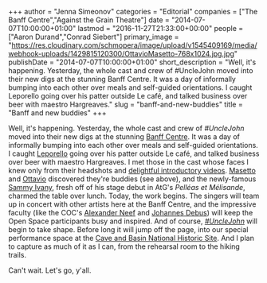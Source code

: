 +++
author = "Jenna Simeonov"
categories = "Editorial"
companies = ["The Banff Centre","Against the Grain Theatre"]
date = "2014-07-07T10:00:00+01:00"
lastmod = "2016-11-27T21:33:00+00:00"
people = ["Aaron Durand","Conrad Siebert"]
primary_image = "https://res.cloudinary.com/schmopera/image/upload/v1545409169/media/webhook-uploads/1429815120300/OttavioMasetto-768x1024.jpg.jpg"
publishDate = "2014-07-07T10:00:00+01:00"
short_description = "Well, it&#039;s happening. Yesterday, the whole cast and crew of #UncleJohn moved into their new digs at the stunning Banff Centre. It was a day of informally bumping into each other over meals and self-guided orientations. I caught Leporello going over his patter outside Le café, and talked business over beer with maestro Hargreaves."
slug = "banff-and-new-buddies"
title = "Banff and new buddies"
+++

Well, it's happening. Yesterday, the whole cast and crew of _#UncleJohn_ moved into their new digs at the stunning [Banff Centre](http://www.banffcentre.ca/programs/program.aspx?id=1457). It was a day of informally bumping into each other over meals and self-guided orientations. I caught [Leporello](/jeremy-bowes/) going over his patter outside Le café, and talked business over beer with maestro Hargreaves. I met those in the cast whose faces I knew only from their headshots and [delightful introductory videos](tag/unclejohn-cast/). [Masetto](/masetto/) and [Ottavio](/ottavio/) discovered they're buddies (see above), and the newly-famous [Sammy Ivany](http://www.thestar.com/entertainment/music/2014/06/19/fourmonthold_baby_gets_role_in_pelleas_et_melisande.html), fresh off of his stage debut in AtG's _Pelléas et Mélisande_, charmed the table over lunch.
Today, the work begins. The singers will team up in concert with other artists here at the Banff Centre, and the impressive faculty (like the COC's [Alexander Neef](http://www.coc.ca/AboutTheCOC/AlexanderNeef.aspx) and [Johannes Debus](http://www.coc.ca/aboutthecoc/companymembers/Orchestra/JohannesDebus.aspx)) will keep the Open Space participants busy and inspired. And of course, [_#UncleJohn_](https://www.facebook.com/events/1494928980723400/) will begin to take shape. Before long it will jump off the page, into our special performance space at the [Cave and Basin National Historic Site](http://www.pc.gc.ca/eng/lhn-nhs/ab/caveandbasin/activ/calendrier-events.aspx#August). And I plan to capture as much of it as I can, from the rehearsal room to the hiking trails.

Can't wait. Let's go, y'all.
